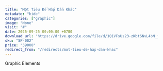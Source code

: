 ```yaml
---
title: "Một Tiêu Đề Hấp Dẫn Khác"
metadate: "hide"
categories: ["graphic"]
image: "None"
visit: "#"
date: 2025-09-25 00:00:00 +0700
download_url: "https://drive.google.com/file/d/1Q1VFsUs23-zKbtSNvL4bN_jPDYNnmeMx/view?usp=drive_link"
sku: "SP-002"
price: "39000"
redirect_from: "/redirects/mot-tieu-de-hap-dan-khac"
---
```

Graphic Elements
